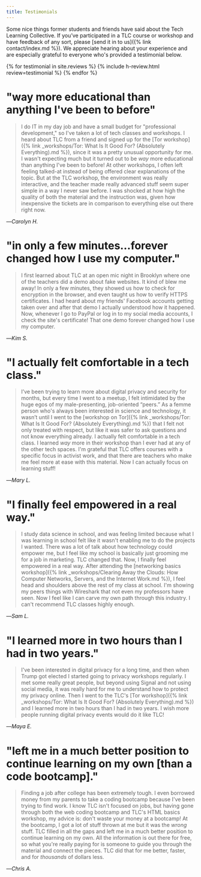```yaml
---
title: Testimonials
---
```


Some nice things former students and friends have said about the Tech Learning Collective. If you&rsquo;ve participated in a TLC course or workshop and have feedback of any sort, please [send it in to us]({% link contact/index.md %}). We appreciate hearing about your experience and are especially grateful to everyone who's provided a testimonial below.

{% for testimonial in site.reviews %}
    {% include h-review.html review=testimonial %}
{% endfor %}

# "way more educational than anything I've been to before"

> I do IT in my day job and have a small budget for "professional development," so I've taken a lot of tech classes and workshops. I heard about TLC from a friend and signed up for the [Tor workshop]({% link _workshops/Tor: What Is It Good For? (Absolutely Everything).md %}), since it was a pretty unusual opportunity for me. I wasn't expecting much but it turned out to be <em>way</em> more educational than anything I've been to before! At other workshops, I often left feeling talked-at instead of being offered clear explanations of the topic. But at the TLC workshop, the environment was really interactive, and the teacher made really advanced stuff seem super simple in a way I never saw before. I was shocked at how high the quality of both the material and the instruction was, given how inexpensive the tickets are in comparison to everything else out there right now.

—<cite>Carolyn H.</cite>

# "in only a few minutes…forever changed how I use my computer."

> I first learned about TLC at an open mic night in Brooklyn where one of the teachers did a demo about fake websites. It kind of blew me away! In only a few minutes, they showed us how to check for encryption in the browser, and even taught us how to verify HTTPS certificates. I had heard about my friends' Facebook accounts getting taken over and after that demo I actually understood how it happened. Now, whenever I go to PayPal or log in to my social media accounts, I check the site's certificate! That one demo forever changed how I use my computer.

—<cite>Kim S.</cite>

# "I actually felt comfortable in a tech class."

> I&rsquo;ve been trying to learn more about digital privacy and security for months, but every time I went to a meetup, I felt intimidated by the huge egos of my male-presenting, job-oriented &ldquo;peers.&rdquo; As a femme person who's always been interested in science and technology, it wasn&rsquo;t until I went to the [workshop on Tor]({% link _workshops/Tor: What Is It Good For? (Absolutely Everything).md %}) that I felt not only treated with respect, but like it was safer to ask questions and not know everything already. I actually felt comfortable in a tech class. I learned <em>way</em> more in their workshop than I ever had at any of the other tech spaces. I'm grateful that TLC offers courses with a specific focus in activist work, and that there are teachers who make me feel more at ease with this material. Now I can actually focus on learning stuff! 

—<cite>Mary L.</cite>

# "I finally feel empowered in a real way."

> I study data science in school, and was feeling limited because what I was learning in school felt like it wasn't enabling me to do the projects I wanted. There was a lot of talk about how technology could empower me, but I feel like my school is basically just grooming me for a job in marketing. TLC changed that. Now, I finally feel empowered in a real way. After attending the [networking basics workshop]({% link _workshops/Clearing Away the Clouds: How Computer Networks, Servers, and the Internet Work.md %}), I feel head and shoulders above the rest of my class at school. I'm showing my peers things with Wireshark that not even my professors have seen. Now I feel like I can carve my own path through this industry. I can't recommend TLC classes highly enough.

—<cite>Sam L.</cite>

# "I learned more in two hours than I had in two years."

> I've been interested in digital privacy for a long time, and then when Trump got elected I started going to privacy workshops regularly. I met some really great people, but beyond using Signal and not using social media, it was really hard for me to understand how to protect my privacy online. Then I went to the TLC's [Tor workshop]({% link _workshops/Tor: What Is It Good For? (Absolutely Everything).md %}) and I learned more in two hours than I had in two years. I wish more people running digital privacy events would do it like TLC!

—<cite>Maya E.</cite>

# "left me in a much better position to continue learning on my own [than a code bootcamp]."

> Finding a job after college has been extremely tough. I even borrowed money from my parents to take a coding bootcamp because I've been trying to find work. I know TLC isn't focused on jobs, but having gone through both the web coding bootcamp and TLC's HTML basics workshop, my advice is: don't waste your money at a bootcamp! At the bootcamp, I got a lot of stuff thrown at me but it was the <em>wrong</em> stuff. TLC filled in all the gaps and left me in a much better position to continue learning on my own. All the information is out there for free, so what you're really paying for is someone to guide you through the material and connect the pieces. TLC did that for me better, faster, and for <em>thousands</em> of dollars less.

—<cite>Chris A.</cite>
